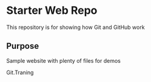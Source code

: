 # Starter Web Repo

This repository is for showing how Git and GitHub work

## Purpose

Sample website with plenty of files for demos

Git.Traning
